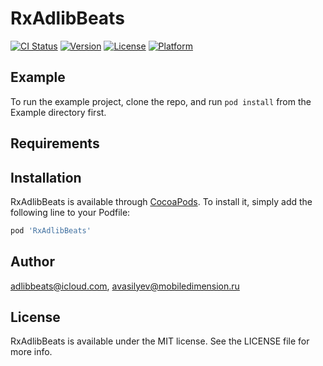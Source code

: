 # RxAdlibBeats

[![CI Status](https://img.shields.io/travis/adlibbeats@icloud.com/RxAdlibBeats.svg?style=flat)](https://travis-ci.org/adlibbeats@icloud.com/RxAdlibBeats)
[![Version](https://img.shields.io/cocoapods/v/RxAdlibBeats.svg?style=flat)](https://cocoapods.org/pods/RxAdlibBeats)
[![License](https://img.shields.io/cocoapods/l/RxAdlibBeats.svg?style=flat)](https://cocoapods.org/pods/RxAdlibBeats)
[![Platform](https://img.shields.io/cocoapods/p/RxAdlibBeats.svg?style=flat)](https://cocoapods.org/pods/RxAdlibBeats)

## Example

To run the example project, clone the repo, and run `pod install` from the Example directory first.

## Requirements

## Installation

RxAdlibBeats is available through [CocoaPods](https://cocoapods.org). To install
it, simply add the following line to your Podfile:

```ruby
pod 'RxAdlibBeats'
```

## Author

adlibbeats@icloud.com, avasilyev@mobiledimension.ru

## License

RxAdlibBeats is available under the MIT license. See the LICENSE file for more info.
